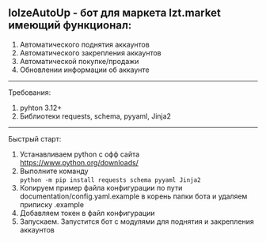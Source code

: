 ﻿lolzeAutoUp - бот для маркета lzt.market имеющий функционал:
-------------------------------------------
1) Автоматического поднятия аккаунтов
2) Автоматического закрепления аккаунтов
3) Автоматической покупке/продажи
4) Обновлении информации об аккаунте
-------------------------------------------
Требования:
1) pyhton 3.12+
2) Библиотеки requests, schema, pyyaml, Jinja2
-------------------------------------------
Быстрый старт:
1) Устанавливаем python с офф сайта https://www.python.org/downloads/
2) Выполните команду  
```python -m pip install requests schema pyyaml Jinja2```
3) Копируем пример файла конфигурации по пути documentation/config.yaml.example в корень папки бота и удаляем приписку .example
4) Добавляем токен в файл конфигурации
5) Запускаем. Запустится бот с модулями для поднятия и закрепления аккаунтов